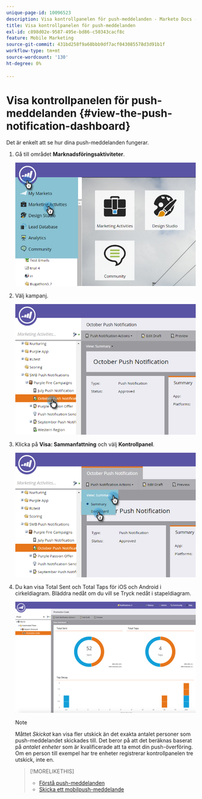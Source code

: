 ```yaml
---
unique-page-id: 10096523
description: Visa kontrollpanelen för push-meddelanden - Marketo Docs - produktdokumentation
title: Visa kontrollpanelen för push-meddelanden
exl-id: c898d02e-9587-495e-bd86-c50343cacf8c
feature: Mobile Marketing
source-git-commit: 431bd258f9a68bbb9df7acf043085578d3d91b1f
workflow-type: tm+mt
source-wordcount: '130'
ht-degree: 0%

---
```


# Visa kontrollpanelen för push-meddelanden {#view-the-push-notification-dashboard}

Det är enkelt att se hur dina push-meddelanden fungerar.

1. Gå till området **Marknadsföringsaktiviteter**.

   ![](assets/image2015-12-11-12-3a57-3a48.png)

1. Välj kampanj.

   ![](assets/image2015-12-11-13-3a1-3a56.png)

1. Klicka på **Visa: Sammanfattning** och välj **Kontrollpanel**.

   ![](assets/image2015-12-11-13-3a4-3a23.png)

1. Du kan visa Total Sent och Total Taps för iOS och Android i cirkeldiagram. Bläddra nedåt om du vill se Tryck nedåt i stapeldiagram.

   ![](assets/image2015-12-15-15-3a23-3a47.png)

   >[!NOTE]
   >
   >Måttet _Skickat_ kan visa fler utskick än det exakta antalet personer som push-meddelandet skickades till. Det beror på att det beräknas baserat på *antalet enheter* som är kvalificerade att ta emot din push-överföring. Om en person till exempel har tre enheter registrerar kontrollpanelen tre utskick, inte en.

   >[!MORELIKETHIS]
   >
   >* [Förstå push-meddelanden](/help/marketo/product-docs/mobile-marketing/push-notifications/understanding-push-notifications.md)
   >* [Skicka ett mobilpush-meddelande](/help/marketo/product-docs/mobile-marketing/push-notifications/send-a-mobile-push-notification.md)
